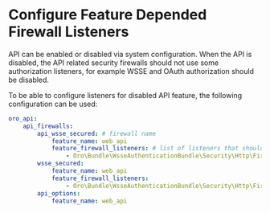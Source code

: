 <a id="web-api-firewall-listeners"></a>

# Configure Feature Depended Firewall Listeners

API can be enabled or disabled via system configuration. When the API is disabled, the API related security firewalls
should not use some authorization listeners, for example WSSE and OAuth authorization should be disabled.

To be able to configure listeners for disabled API feature, the following configuration can be used:

```yaml
oro_api:
    api_firewalls:
        api_wsse_secured: # firewall name
            feature_name: web_api
            feature_firewall_listeners: # list of listeners that should be disabled when the feature specified in feature_name option is disabled
                - Oro\Bundle\WsseAuthenticationBundle\Security\Http\Firewall\WsseAuthenticationListener
        wsse_secured:
            feature_name: web_api
            feature_firewall_listeners:
                - Oro\Bundle\WsseAuthenticationBundle\Security\Http\Firewall\WsseAuthenticationListener
        api_options:
            feature_name: web_api
```

<!-- Frontend -->
